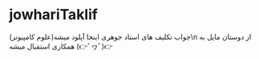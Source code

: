 # jowhariTaklif
جواب تکلیف های استاد جوهری اینجا آپلود میشه(علوم کامپیوتر)\n
از دوستان مایل به همکاری استقبال میشه (👉ﾟヮﾟ)👉
